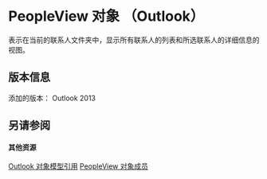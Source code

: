 
# PeopleView 对象 （Outlook）
表示在当前的联系人文件夹中，显示所有联系人的列表和所选联系人的详细信息的视图。

## 版本信息

添加的版本： Outlook 2013


## 另请参阅


#### 其他资源


[Outlook 对象模型引用](http://msdn.microsoft.com/library/73221b13-d8d8-99b8-3394-b95dbbfd5ddc%28Office.15%29.aspx)
[PeopleView 对象成员](http://msdn.microsoft.com/library/87b0295a-ab7d-28dd-cdf8-7e4331c3b802%28Office.15%29.aspx)